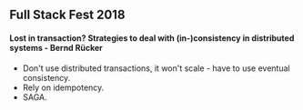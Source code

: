 Full Stack Fest 2018
-

#### Lost in transaction? Strategies to deal with (in-)consistency in distributed systems - Bernd Rücker

* Don't use distributed transactions, it won't scale - have to use eventual consistency.
* Rely on idempotency.
* SAGA.
